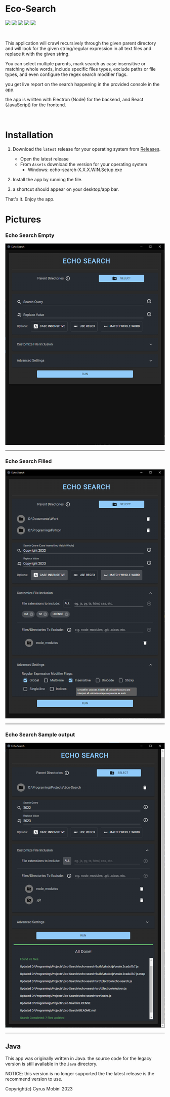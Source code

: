 # Eco-Search

<img src="https://img.shields.io/github/v/release/cyrus2281/Echo-Search?color=00ff00" /> <img src="https://img.shields.io/github/package-json/v/cyrus2281/Echo-Search" /> <img src="https://img.shields.io/github/license/cyrus2281/Echo-Search" /> <img src="https://img.shields.io/github/package-json/dependency-version/cyrus2281/Echo-Search/react?logo=react&color=lightblue" /> <img src="https://img.shields.io/github/package-json/dependency-version/cyrus2281/Echo-Search/dev/electron?logo=electron&color=lightblue&logoColor=lightblue" />

<br>

This application will crawl recursively through the given parent directory and will look for the given string/regular expression in all text files and replace it with the given string.

You can select multiple parents, mark search as case insensitive or matching whole words, include specific files types, exclude paths or file types, and even configure the regex search modifier flags.

you get live report on the search happening in the provided console in the app.

the app is written with Electron (Node) for the backend, and React (JavaScript) for the frontend.

<br>

# Installation

1. Download the `latest` release for your operating system from [Releases](https://github.com/cyrus2281/Echo-Search/releases).

   - Open the latest release
   - From `Assets` download the version for your operating system
     - Windows: echo-search-X.X.X.WIN.Setup.exe

2. Install the app by running the file.
3. a shortcut should appear on your desktop/app bar.

That's it. Enjoy the app.

# Pictures

### Echo Search Empty

<img src="./images/baseapp.png" />
<hr>

### Echo Search Filled

<img src="./images/filled.png" />
<hr>

### Echo Search Sample output

<img src="./images/running.png" />
<hr>

## Java

This app was originally written in Java. the source code for the legacy version is still available in the `Java` directory.

NOTICE: this version is no longer supported the the latest release is the recommend version to use.

Copyright(c) Cyrus Mobini 2023
